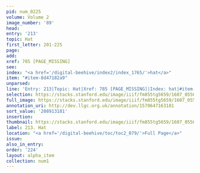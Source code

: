 ```yaml
---
pid: num_0225
volume: Volume 2
image_number: '89'
head:
entry: '213'
topic: Hat
first_letter: 201-225
page:
add:
xref: 785 [PAGE_MISSING]
see:
index: "<a href='/digital-beehive/index2/index_1765/'>hat</a>"
item: "#item-8d47182a9"
unparsed:
line: 'Entry: 213|Topic: Hat|Xref: 785 [PAGE_MISSING]|Index: hat|#item-8d47182a9'
selection: https://stacks.stanford.edu/image/iiif/fm855tg5659/1607_0556/336,3181,2965,687/full/0/default.jpg
full_image: https://stacks.stanford.edu/image/iiif/fm855tg5659/1607_0556/full/full/0/default.jpg
annotation_uri: http://dev.llgc.org.uk/annotation/1570647163181
sort_value: '208913181'
insertion:
thumbnail: https://stacks.stanford.edu/image/iiif/fm855tg5659/1607_0556/336,3181,600,180/250,/0/default.jpg
label: 213. Hat
location: "<a href='/digital-beehive/toc/toc2_079/'>Full Page</a>"
issue:
also_in_entry:
order: '224'
layout: alpha_item
collection: num1
---
```

